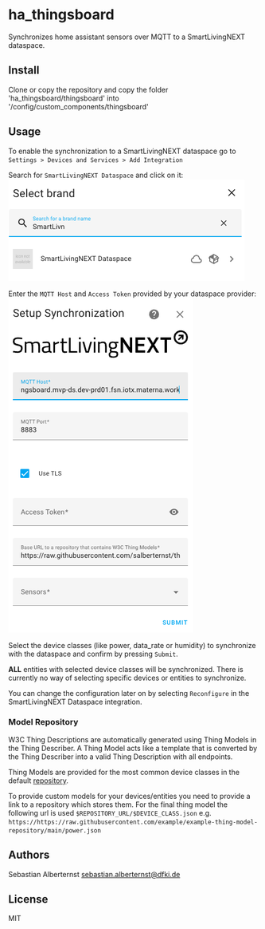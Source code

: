 # ha_thingsboard

Synchronizes home assistant sensors over MQTT to a SmartLivingNEXT dataspace.

## Install

Clone or copy the repository and copy the folder 'ha_thingsboard/thingsboard' into '/config/custom_components/thingsboard'

## Usage

To enable the synchronization to a SmartLivingNEXT dataspace go to ```Settings > Devices and Services > Add Integration```

Search for ```SmartLivingNEXT Dataspace``` and click on it:  
![Add Integration](doc/add_integration.png)

Enter the ```MQTT Host``` and ```Access Token``` provided by your dataspace provider:  
![Setup Integration](doc/setup_integration.png)

Select the device classes (like power, data_rate or humidity) to synchronize with the dataspace and confirm by pressing ```Submit```.

__ALL__ entities with selected device classes will be synchronized. There is currently no way of selecting specific devices or entities to synchronize.

You can change the configuration later on by selecting ```Reconfigure``` in the SmartLivingNEXT Dataspace integration.


### Model Repository

W3C Thing Descriptions are automatically generated using Thing Models in the Thing Describer. A Thing Model acts like a template that is converted by the Thing Describer into a valid Thing Description with all endpoints.

Thing Models are provided for the most common device classes in the default [repository](https://raw.githubusercontent.com/salberternst/thing-models/main/home_assistant).

To provide custom models for your devices/entities you need to provide a link to a repository which stores them. For the final thing model the following url is used ```$REPOSITORY_URL/$DEVICE_CLASS.json``` e.g. ```https://https://raw.githubusercontent.com/example/example-thing-model-repository/main/power.json```

## Authors

Sebastian Alberternst <sebastian.alberternst@dfki.de>

## License

MIT

